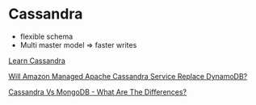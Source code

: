 # Cassandra

* flexible schema
* Multi master model =&gt; faster writes

[Learn Cassandra](https://teddyma.gitbooks.io/learncassandra/content/index.html)

[Will Amazon Managed Apache Cassandra Service Replace DynamoDB?](https://blog.thundra.io/will-aws-managed-cassandra-replace-dynamodb)

[Cassandra Vs MongoDB - What Are The Differences?](https://phoenixnap.com/kb/cassandra-vs-mongodb)

